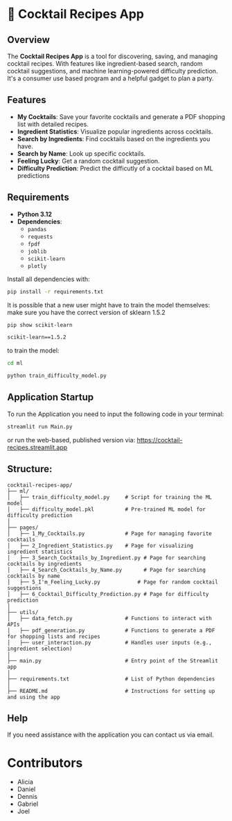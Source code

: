 # 🍹 Cocktail Recipes App

## Overview
The **Cocktail Recipes App** is a tool for discovering, 
saving, and managing cocktail recipes. With features like 
ingredient-based search, random cocktail suggestions, and machine learning-powered 
difficulty prediction. It's a consumer use based program and a helpful gadget to plan a party.

## Features
- **My Cocktails**: Save your favorite cocktails and generate a PDF shopping list with detailed recipes.
- **Ingredient Statistics**: Visualize popular ingredients across cocktails.
- **Search by Ingredients**: Find cocktails based on the ingredients you have.
- **Search by Name**: Look up specific cocktails.
- **Feeling Lucky**: Get a random cocktail suggestion.
- **Difficulty Prediction**: Predict the difficutly of a cocktail based on ML predictions

## Requirements
- **Python 3.12**
- **Dependencies**:
  - `pandas`
  - `requests`
  - `fpdf`
  - `joblib`
  - `scikit-learn`
  - `plotly`

Install all dependencies with:
```bash
pip install -r requirements.txt
```
It is possible that a new user might have to train the model themselves:
make sure you have the correct version of sklearn 1.5.2
```bash
pip show scikit-learn

scikit-learn==1.5.2
```
to train the model:
```bash
cd ml

python train_difficulty_model.py
```

## Application Startup
To run the Application you need to input the following code in your terminal:
```bash
streamlit run Main.py
```
or run the web-based, published version via: 
https://cocktail-recipes.streamlit.app

## Structure:
```
cocktail-recipes-app/
├── ml/
│   ├── train_difficulty_model.py     # Script for training the ML model
│   ├── difficulty_model.pkl          # Pre-trained ML model for difficulty prediction
│
├── pages/
│   ├── 1_My_Cocktails.py             # Page for managing favorite cocktails
│   ├── 2_Ingredient_Statistics.py    # Page for visualizing ingredient statistics
│   ├── 3_Search_Cocktails_by_Ingredient.py # Page for searching cocktails by ingredients
│   ├── 4_Search_Cocktails_by_Name.py       # Page for searching cocktails by name
│   ├── 5_I'm_Feeling_Lucky.py            # Page for random cocktail suggestions
│   ├── 6_Cocktail_Difficulty_Prediction.py # Page for difficulty prediction
│
├── utils/
│   ├── data_fetch.py                 # Functions to interact with APIs
│   ├── pdf_generation.py             # Functions to generate a PDF for shopping lists and recipes
│   ├── user_interaction.py           # Handles user inputs (e.g., ingredient selection)
│
├── main.py                           # Entry point of the Streamlit app
│
├── requirements.txt                  # List of Python dependencies
│
├── README.md                         # Instructions for setting up and using the app

```
## Help
If you need assistance with the application you can contact us via email.

# Contributors

- Alicia
- Daniel
- Dennis
- Gabriel
- Joel





